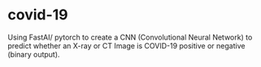 # covid-19
Using FastAI/ pytorch to create a CNN (Convolutional Neural Network) to predict whether an X-ray or CT Image is COVID-19 positive or negative (binary output).
